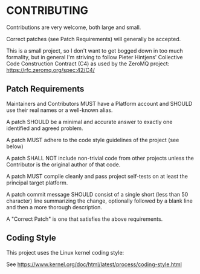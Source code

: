 # CONTRIBUTING

Contributions are very welcome, both large and small.

Correct patches (see Patch Requirements) will generally be accepted.

This is a small project, so I don't want to get bogged down in too much formality, but in general I'm striving to follow Pieter Hintjens' Collective Code Construction Contract (C4) as used by the ZeroMQ project: https://rfc.zeromq.org/spec:42/C4/

## Patch Requirements

Maintainers and Contributors MUST have a Platform account and SHOULD use their real names or a well-known alias.

A patch SHOULD be a minimal and accurate answer to exactly one identified and agreed problem.

A patch MUST adhere to the code style guidelines of the project (see below)

A patch SHALL NOT include non-trivial code from other projects unless the Contributor is the original author of that code.

A patch MUST compile cleanly and pass project self-tests on at least the principal target platform.

A patch commit message SHOULD consist of a single short (less than 50 character) line summarizing the change, optionally followed by a blank line and then a more thorough description.

A "Correct Patch" is one that satisfies the above requirements.


## Coding Style

This project uses the Linux kernel coding style:

See https://www.kernel.org/doc/html/latest/process/coding-style.html
